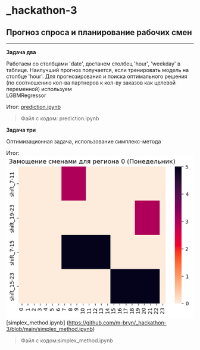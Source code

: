 # _hackathon-3
## Прогноз спроса и планирование рабочих смен
---
__Задача два__ 

Работаем со столбцами 'date', достанем столбец 'hour', 'weekday' в таблице. Наилучший прогноз получается, если тренировать модель на столбце 'hour'. Для прогнозирования и поиска оптимального решения (по соотношению кол-ва партнеров к кол-ву заказов как целевой переменной) используем     
    LGBMRegressor 
    
Итог: [prediction.ipynb](https://github.com/m-bryn/_hackathon-3/blob/main/prediction.ipynb)
>Файл с кодом: prediction.ipynb



__Задача три__

Оптимизационная задача, использование симплекс-метода

Итог: ![Замощение сменами для региона 0 (Понедельник)](https://github.com/m-bryn/_hackathon-3/raw/main/imagine.png)
[simplex_method.ipynb]
(https://github.com/m-bryn/_hackathon-3/blob/main/simplex_method.ipynb)
>Файл с кодом:simplex_method.ipynb
